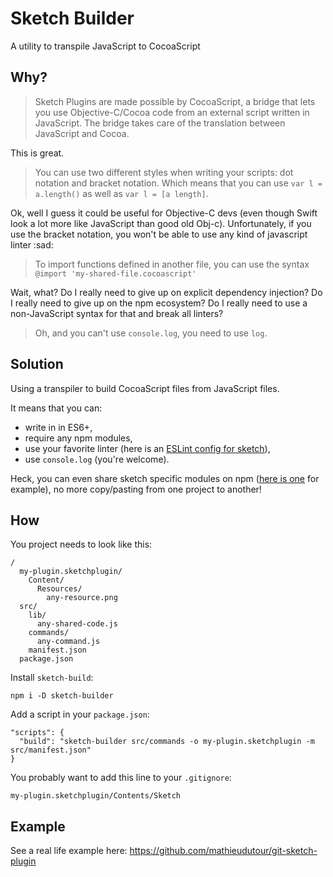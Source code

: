 # Sketch Builder

A utility to transpile JavaScript to CocoaScript

## Why?

> Sketch Plugins are made possible by CocoaScript, a bridge that lets you use Objective-C/Cocoa code from an external script written in JavaScript. The bridge takes care of the translation between JavaScript and Cocoa.

This is great.

> You can use two different styles when writing your scripts: dot notation and bracket notation. Which means that you can use `var l = a.length()` as well as `var l = [a length]`.

Ok, well I guess it could be useful for Objective-C devs (even though Swift look a lot more like JavaScript than good old Obj-c). Unfortunately, if you use the bracket notation, you won't be able to use any kind of javascript linter :sad:

> To import functions defined in another file, you can use the syntax `@import 'my-shared-file.cocoascript'`

Wait, what? Do I really need to give up on explicit dependency injection? Do I really need to give up on the npm ecosystem? Do I really need to use a non-JavaScript syntax for that and break all linters?

> Oh, and you can't use `console.log`, you need to use `log`.

## Solution

Using a transpiler to build CocoaScript files from JavaScript files.

It means that you can:
  * write in in ES6+,
  * require any npm modules,
  * use your favorite linter (here is an [ESLint config for sketch](https://github.com/mathieudutour/eslint-config-sketch)),
  * use `console.log` (you're welcome).

Heck, you can even share sketch specific modules on npm ([here is one](https://github.com/mathieudutour/sketch-module-update) for example), no more copy/pasting from one project to another!

## How

You project needs to look like this:

```
/
  my-plugin.sketchplugin/
    Content/
      Resources/
        any-resource.png
  src/
    lib/
      any-shared-code.js
    commands/
      any-command.js
    manifest.json
  package.json
```

Install `sketch-build`:

```
npm i -D sketch-builder
```

Add a script in your `package.json`:
```
"scripts": {
  "build": "sketch-builder src/commands -o my-plugin.sketchplugin -m src/manifest.json"
}
```

You probably want to add this line to your `.gitignore`:
```
my-plugin.sketchplugin/Contents/Sketch
```

## Example

See a real life example here: https://github.com/mathieudutour/git-sketch-plugin
